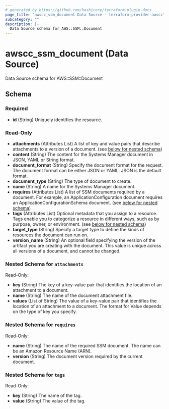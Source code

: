 ```yaml
---
# generated by https://github.com/hashicorp/terraform-plugin-docs
page_title: "awscc_ssm_document Data Source - terraform-provider-awscc"
subcategory: ""
description: |-
  Data Source schema for AWS::SSM::Document
---
```


# awscc_ssm_document (Data Source)

Data Source schema for AWS::SSM::Document



<!-- schema generated by tfplugindocs -->
## Schema

### Required

- **id** (String) Uniquely identifies the resource.

### Read-Only

- **attachments** (Attributes List) A list of key and value pairs that describe attachments to a version of a document. (see [below for nested schema](#nestedatt--attachments))
- **content** (String) The content for the Systems Manager document in JSON, YAML or String format.
- **document_format** (String) Specify the document format for the request. The document format can be either JSON or YAML. JSON is the default format.
- **document_type** (String) The type of document to create.
- **name** (String) A name for the Systems Manager document.
- **requires** (Attributes List) A list of SSM documents required by a document. For example, an ApplicationConfiguration document requires an ApplicationConfigurationSchema document. (see [below for nested schema](#nestedatt--requires))
- **tags** (Attributes List) Optional metadata that you assign to a resource. Tags enable you to categorize a resource in different ways, such as by purpose, owner, or environment. (see [below for nested schema](#nestedatt--tags))
- **target_type** (String) Specify a target type to define the kinds of resources the document can run on.
- **version_name** (String) An optional field specifying the version of the artifact you are creating with the document. This value is unique across all versions of a document, and cannot be changed.

<a id="nestedatt--attachments"></a>
### Nested Schema for `attachments`

Read-Only:

- **key** (String) The key of a key-value pair that identifies the location of an attachment to a document.
- **name** (String) The name of the document attachment file.
- **values** (List of String) The value of a key-value pair that identifies the location of an attachment to a document. The format for Value depends on the type of key you specify.


<a id="nestedatt--requires"></a>
### Nested Schema for `requires`

Read-Only:

- **name** (String) The name of the required SSM document. The name can be an Amazon Resource Name (ARN).
- **version** (String) The document version required by the current document.


<a id="nestedatt--tags"></a>
### Nested Schema for `tags`

Read-Only:

- **key** (String) The name of the tag.
- **value** (String) The value of the tag.


